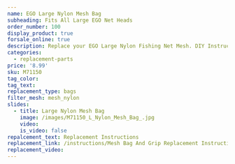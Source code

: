 ```yaml
---
name: EGO Large Nylon Mesh Bag
subheading: Fits All Large EGO Net Heads
order_number: 100
display_product: true
forsale_online: true
description: Replace your EGO Large Nylon Fishing Net Mesh. DIY Instructions provided.
categories:
  - replacement-parts
price: '8.99'
sku: M71150
tag_color:
tag_text:
replacement_type: bags
filter_mesh: mesh_nylon
slides:
  - title: Large Nylon Mesh Bag
    image: /images/M71150_L_Nylon_Mesh_Bag_.jpg
    video:
    is_video: false
repalcement_text: Replacement Instructions
replacement_link: /instructions/Mesh Bag And Grip Replacement Instructions 1.0.pdf
replacement_video:
---
```


